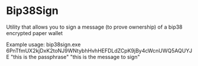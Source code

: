 # Bip38Sign
Utility that allows you to sign a message (to prove ownership) of a bip38 encrypted paper wallet

Example usage:
bip38sign.exe 6PnTfmUX2kjDxK2toNJ9WNtybhHvhHEFDLdZCpK9jBy4cWcnUWQ5AQUYJE "this is the passphrase" "this is the message to sign"

